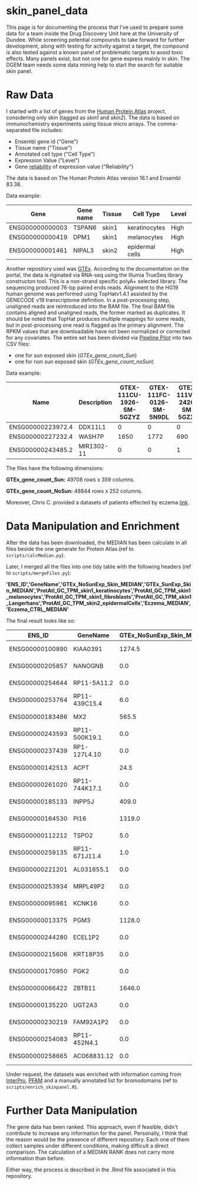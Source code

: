 # skin_panel_data
This page is for documenting the process that I've used to prepare some data for a team inside the Drug Discovery Unit here at the University of Dundee.
While screening potential compounds to take forward for further development, along with testing for activity against a target, the compound is also tested against a known panel of problematic targets to avoid toxic effects. 
Many panels exist, but not one for gene express mainly in skin. The DGEM team needs some data mining help to start the search for suitable skin panel.

Raw Data
========
I started with a list of genes from the [Human Protein Atlas](http://www.proteinatlas.org) project, considering only skin (tagged as *skin1* and *skin2*).
The data is based on immunochemistry experiments using tissue micro arrays.
The comma-separated file includes:
* Ensembl gene id ("Gene")
* Tissue name ("Tissue")
* Annotated cell type ("Cell Type")
* Expression Value ("Level")
* Gene [reliability](http://www.proteinatlas.org/about/assays+annotation) of expression value ("Reliability")

The data is based on The Human Protein Atlas version 16.1 and Ensembl 83.38.

Data example:


|Gene             |Gene name  |Tissue   |Cell Type        |Level  |Reliability  |Value(TPM)|
|-----------------|-----------|---------|-----------------|-------|-------------|----------|
|ENSG00000000003  |TSPAN6     |skin1    |keratinocytes    |High   |Approved     |7.9       |
|ENSG00000000419  |DPM1       |skin1    |melanocytes      |High   |Approved     |40.6      |
|ENSG00000001461  |NIPAL3     |skin2    |epidermal cells  |High   |Approved     |15.3      |


Another repository used was [GTEx](https://gtexportal.org/home/). According to the documentation on the portal, the data is riginated via RNA-seq using the Illumia TrueSeq library constructon tool. 
This is a non-strand specific polyA+ selected library. The sequencing produced 76-bp paired ends reads.
Alignment to the HG19 human genome was performed using TopHatv1.4.1 assisted by the GENECODE v19 transcriptome definition. In a post-processing step, unaligned reads are reintroduced into the BAM file.
The final BAM file contains aligned and unaligned reads, the former marked as duplicates. It should be noted that TopHat produces multiple mappings for some reads, but in post-processing one read is flagged 
as the primary alignment.
The RPKM values that are downloadable have not been normalized or corrected for any covariates.
The entire set has been divided via [Pipeline Pilot](http://accelrys.com/products/collaborative-science/biovia-pipeline-pilot/) into two CSV files:
* one for sun exposed skin (*GTEx_gene_count_Sun*)
* one for non sun exposed skin (*GTEx_gene_count_noSun*)

Data example: 


|Name             |Description  |GTEX-111CU-1926-SM-5GZYZ  |GTEX-111FC-0126-SM-5N9DL |GTEX-111VG-2426-SM-5GZXD |...|
|-----------------|-------------|--------------------------|-------------------------|-------------------------|---|
|ENSG00000223972.4|DDX11L1      |0                         |0                        |0                        |...|  
|ENSG00000227232.4|WASH7P       |1650                      |1772                     |690                      |...|
|ENSG00000243485.2|MIR1302-11   |0                         |0                        |1                        |...|


The files have the following dimensions:

**GTEx_gene_count_Sun:** 49708 rows x 359 columns.

**GTEx_gene_count_NoSun:** 48844 rows x 252 columns.

Moreover, Chris C. provided a datasets of patients effected by eczema [link](http://europepmc.org/abstract/MED/24880632). 

Data Manipulation and Enrichment
================================

After the data has been downloaded, the MEDIAN has been calculate in all files beside the one generate for Protein Atlas.(ref to `scripts/calcMedian.py`). 

Later, I merged all the files into one tidy table with the following headers (ref to `scripts/mergeFiles.py`):

**'ENS_ID','GeneName','GTEx_NoSunExp_Skin_MEDIAN','GTEx_SunExp_Skin_MEDIAN','ProtAtl_GC_TPM_skin1_keratinocytes','ProtAtl_GC_TPM_skin1_melanocytes','ProtAtl_GC_TPM_skin1_fibroblasts','ProtAtl_GC_TPM_skin1_Langerhans','ProtAtl_GC_TPM_skin2_epidermalCells','Eczema_MEDIAN','Eczema_CTRL_MEDIAN'**


The final result looks like so:


|ENS_ID    |GeneName    |GTEx_NoSunExp_Skin_MEDIAN    |GTEx_SunExp_Skin_MEDIAN    |ProtAtl_GC_TPM    |Eczema_MEDIAN    |Eczema_CTRL_MEDIAN    |Tissue    |Cell_Type|
|----------|------------|-----------------------------|---------------------------|------------------|-----------------|----------------------|----------|---------|
|ENSG00000100890    |KIAA0391    |1274.5    |1266    |18.    |102.5    |179    |skin 2    |epidermal cells|
|ENSG00000205857    |NANOGNB    |0.0    |0    |0    |0    |0    |skin sun exposed    |NA|
|ENSG00000254644    |RP11-5A11.2    |0.0    |0    |0    |0    |0    |skin sun exposed    |NA|
|ENSG00000253764    |RP11-439C15.4    |6.0    |6    |0    |0    |0    |skin sun exposed    |NA|
|ENSG00000183486    |MX2    |565.5    |766    |0    |1169.0    |3141    |skin sun exposed    |NA|
|ENSG00000243593    |RP11-500K19.1    |0.0    |0    |0    |0    |0    |skin sun exposed    |NA|
|ENSG00000237439    |RP1-127L4.10    |0.0    |0    |0    |0    |0    |skin sun exposed    |NA|
|ENSG00000142513    |ACPT    |24.5    |19    |0    |0.0    |0    |skin sun exposed    |NA|
|ENSG00000261020    |RP11-744K17.1    |0.0    |0    |0    |0    |0    |skin sun exposed    |NA|
|ENSG00000185133    |INPP5J    |409.0    |469    |0    |7.0    |20    |skin sun exposed    |NA|
|ENSG00000164530    |PI16    |1319.0    |2484    |0    |1912.0    |3142    |skin sun exposed    |NA|
|ENSG00000112212    |TSPO2    |5.0    |6    |0    |0    |0    |skin sun exposed    |NA|
|ENSG00000259135    |RP11-671J11.4    |1.0    |1    |0    |0    |0    |skin sun exposed    |NA|
|ENSG00000221201    |AL031655.1    |0.0    |0    |0    |0    |0    |skin sun exposed    |NA|
|ENSG00000253934    |MRPL49P2    |0.0    |0    |0    |0    |0    |skin sun exposed    |NA|
|ENSG00000095981    |KCNK16    |0.0    |0    |0    |0    |0    |skin sun exposed    |NA|
|ENSG00000013375    |PGM3    |1128.0    |1140    |0    |39.0    |93    |skin sun exposed    |NA|
|ENSG00000244280    |ECEL1P2    |0.0    |0    |0    |0    |0    |skin sun exposed    |NA|
|ENSG00000215606    |KRT18P35    |0.0    |0    |0    |0    |0    |skin sun exposed    |NA|
|ENSG00000170950    |PGK2    |0.0    |0    |0    |0    |0    |skin sun exposed    |NA|
|ENSG00000066422    |ZBTB11    |1646.0    |1507    |0    |127.5    |217    |skin sun exposed    |NA|
|ENSG00000135220    |UGT2A3    |0.0    |0    |0    |0    |0    |skin sun exposed    |NA|
|ENSG00000230219    |FAM92A1P2    |0.0    |0    |0    |0    |0    |skin sun exposed    |NA|
|ENSG00000254083    |RP11-452N4.1    |0.0    |0    |0    |0.0    |0    |skin sun exposed    |NA|
|ENSG00000258665    |AC068831.12    |0.0    |0    |0    |0    |0    |skin sun exposed    |NA|

Under request, the datasets was enriched with information coming from [InterPro](https://www.ebi.ac.uk/interpro/), [PFAM](http://pfam.xfam.org) and a manually annotated list for bromodomains (ref to `scripts/enrich_skinpanel.R`).

Further Data Manipulation
=========================

The gene data has been ranked. This approach, even if feasible, didn't contribute to increase any information for the panel.
Personally, I think that the reason would be the presence of different repository. Each one of them collect samples under different conditions, making difficult a direct comparison. The calculation of a MEDIAN RANK does not carry more information than before.

Either way, the process is described in the .Rmd file associated in this repository.

